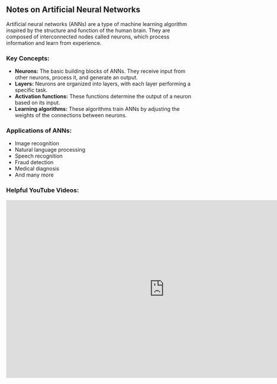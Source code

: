 ## Notes on Artificial Neural Networks
Artificial neural networks (ANNs) are a type of machine learning algorithm inspired by the structure and function of the human brain. They are composed of interconnected nodes called neurons, which process information and learn from experience.

### Key Concepts:

* **Neurons:** The basic building blocks of ANNs. They receive input from other neurons, process it, and generate an output.
* **Layers:** Neurons are organized into layers, with each layer performing a specific task.
* **Activation functions:** These functions determine the output of a neuron based on its input.
* **Learning algorithms:** These algorithms train ANNs by adjusting the weights of the connections between neurons.

### Applications of ANNs:

* Image recognition
* Natural language processing
* Speech recognition
* Fraud detection
* Medical diagnosis
* And many more

### Helpful YouTube Videos:

<iframe width="853" height="480" src="https://www.youtube.com/embed/bfmFfD2RIcg" title="Neural Network In 5 Minutes | What Is A Neural Network? | How Neural Networks Work | Simplilearn" frameborder="0" allow="accelerometer; autoplay; clipboard-write; encrypted-media; gyroscope; picture-in-picture; web-share" referrerpolicy="strict-origin-when-cross-origin" allowfullscreen></iframe>